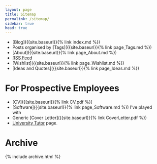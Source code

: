 ```yaml
---
layout: page
title: Sitemap
permalink: /sitemap/
sidebar: true
head: true
---
```


- [Blog]({{site.baseurl}}{% link index.md %})
- Posts organised by [Tags]({{site.baseurl}}{% link page_Tags.md %})
- [About]({{site.baseurl}}{% link page_About.md %})
- [RSS Feed](/atom.xml)
- [Wishlist]({{site.baseurl}}{% link page_Wishlist.md %})
- [Ideas and Quotes]({{site.baseurl}}{% link page_Ideas.md %})

<h1> For Prospective Employees </h1>

- [CV]({{site.baseurl}}{% link CV.pdf %})
- [Software]({{site.baseurl}}{% link page_Software.md %}) I've played with
- Generic [Cover Letter]({{site.baseurl}}{% link CoverLetter.pdf %})
- [University Tutor](http://porto.universitytutor.com/tutors/944174) page.


<h1> Archive </h1>

{% include archive.html %}